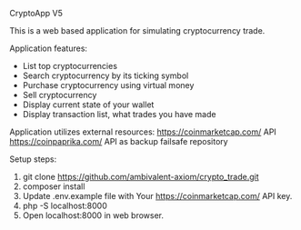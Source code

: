 CryptoApp V5

This is a web based application for simulating cryptocurrency trade.

Application features:
- List top cryptocurrencies
- Search cryptocurrency by its ticking symbol
- Purchase cryptocurrency using virtual money
- Sell cryptocurrency
- Display current state of your wallet
- Display transaction list, what trades you have made

Application utilizes external resources:
https://coinmarketcap.com/ API
https://coinpaprika.com/ API as backup failsafe repository

Setup steps:
1. git clone https://github.com/ambivalent-axiom/crypto_trade.git
2. composer install
3. Update .env.example file with Your https://coinmarketcap.com/ API key.
4. php -S localhost:8000
5. Open localhost:8000 in web browser.